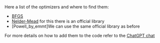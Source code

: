 Here a list of the optimizers and where to find them:
- [BFGS](https://github.com/chokkan/liblbfgs) 
- [Nelder-Mead](https://nlopt.readthedocs.io/en/latest/) for this there is an official library
- [Powell_by_emmt]We can use the same official library as before

For more details on how to add them to the code refer to the [ChatGPT chat](https://chat.openai.com/share/cbd56949-022b-44f8-9bbf-215eec1e25bd)

